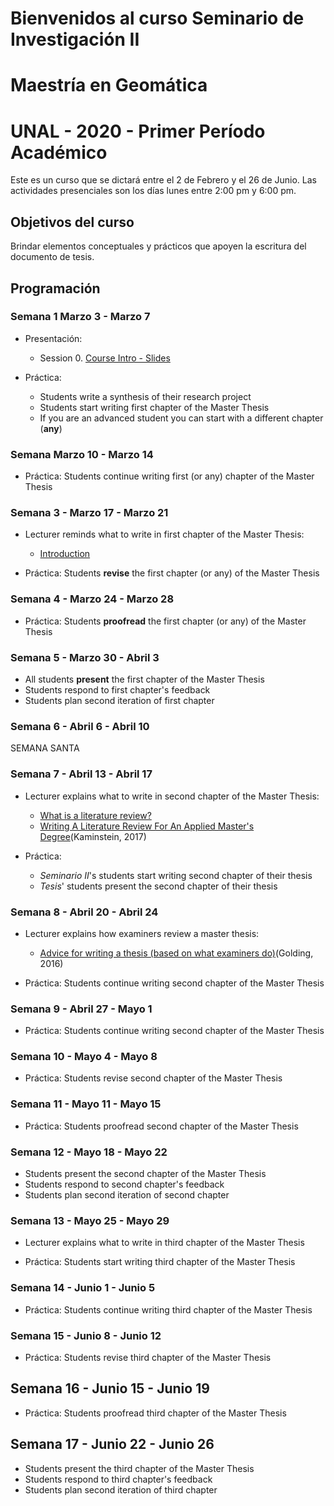 # Bienvenidos al curso Seminario de Investigación II
# Maestría en Geomática
# UNAL - 2020 - Primer Período Académico 

Este es un curso que se dictará entre el  2 de Febrero y el 26 de Junio.
Las actividades presenciales son los días lunes entre 2:00 pm y 6:00 pm.

## Objetivos del curso

Brindar elementos conceptuales y prácticos que apoyen la escritura del documento de tesis.

## Programación

### Semana 1  Marzo 3 - Marzo 7

- Presentación:
  - Session 0.  [Course Intro - Slides](https://ials.github.com/seminario/sem_S0.html)
 
- Práctica:
  - Students write a synthesis of their research project
  - Students start writing first chapter of the Master Thesis
  - If you are an advanced student you can start with a different chapter (**any**)

### Semana Marzo 10 - Marzo 14

- Práctica:
  Students continue writing first (or any) chapter of the Master Thesis
 
### Semana 3 - Marzo 17 - Marzo 21

- Lecturer reminds what to write in first chapter of the Master Thesis:
  - [Introduction](https://student.unsw.edu.au/introductions)

- Práctica:
  Students **revise** the first chapter (or any) of the Master Thesis

### Semana 4 - Marzo 24 - Marzo 28

- Práctica:
  Students  **proofread** the first chapter (or any) of the Master Thesis

### Semana 5 - Marzo 30 -  Abril 3

- All students **present** the first chapter of the Master Thesis 
- Students respond to  first chapter's feedback 
- Students plan second iteration of first chapter

### Semana 6 - Abril 6 - Abril 10  

SEMANA SANTA 

### Semana 7 - Abril 13 - Abril 17

- Lecturer explains what to write in second chapter of the Master Thesis:
  - [What is a literature review?](https://student.unsw.edu.au/literature-review)
  - [Writing A Literature Review For An Applied Master's Degree](https://repository.upenn.edu/cgi/viewcontent.cgi?article=1022&context=od_working_papers)(Kaminstein, 2017)
  
- Práctica:
  - *Seminario II*'s students start writing second chapter of their thesis
  - *Tesis*' students present the second chapter of their thesis

### Semana 8 - Abril 20 - Abril 24

- Lecturer explains how examiners review a master thesis:
  - [Advice for writing a thesis (based on what examiners do)](https://www.tandfonline.com/doi/full/10.1080/23265507.2017.1300862)(Golding, 2016)

- Práctica:
  Students continue writing second chapter of the Master Thesis
 
### Semana 9 - Abril 27 - Mayo 1

- Práctica:
  Students continue writing second chapter of the Master Thesis

### Semana 10 - Mayo 4 - Mayo 8

- Práctica:
  Students revise second chapter of the Master Thesis
 
### Semana 11 - Mayo 11 - Mayo 15

- Práctica:
  Students proofread second chapter of the Master Thesis

### Semana 12 - Mayo 18 - Mayo 22

- Students present the second chapter of the Master Thesis
- Students respond to  second chapter's feedback
- Students plan second iteration of second chapter

### Semana 13 - Mayo 25 - Mayo 29

- Lecturer explains what to write in third chapter of the Master Thesis

- Práctica:
  Students start writing third chapter of the Master Thesis

### Semana 14 - Junio 1 - Junio 5

- Práctica:
  Students continue writing third chapter of the Master Thesis

### Semana 15 - Junio 8  - Junio 12

- Práctica:
  Students revise third chapter of the Master Thesis

## Semana 16 - Junio 15 - Junio 19

- Práctica:
  Students proofread third chapter of the Master Thesis

## Semana 17 - Junio 22 - Junio 26

- Students present the third chapter of the Master Thesis
- Students respond to third chapter's feedback
- Students plan second iteration of third chapter
